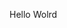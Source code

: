 Hello Wolrd

























































































































































































































































































































































































































































































































































































































































































































































































































































































































































































































































































































































































































































































































































































































































































































































































































































































































































































































































































































































































































































































































































































































































































































































































































































































































































































































































































































































































































































































































































































































































































































































































































































































































































































































































































































































































































































































































































































































































































































































































































































































































































































































































































































































































































































































































































































































































































































































































































































































































































































































































































































































































































































































































































